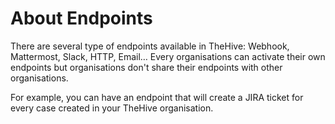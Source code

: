 # About Endpoints

There are several type of endpoints available in TheHive: Webhook, Mattermost, Slack, HTTP, Email… Every organisations can activate their own endpoints but organisations don't share their endpoints with other organisations.

For example, you can have an endpoint that will create a JIRA ticket for every case created in your TheHive organisation.